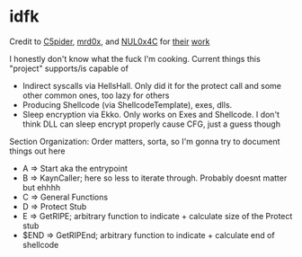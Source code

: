 # idfk

Credit to [C5pider](https://github.com/Cracked5pider), [mrd0x](https://github.com/mrd0x), and [NUL0x4C](https://github.com/NUL0x4C) for [their](https://github.com/Cracked5pider/ShellcodeTemplate) [work](https://github.com/Maldev-Academy/HellHall)

I honestly don't know what the fuck I'm cooking. Current things this "project" supports/is capable of  
* Indirect syscalls via HellsHall. Only did it for the protect call and some other common ones, too lazy for others
* Producing Shellcode (via ShellcodeTemplate), exes, dlls.  
* Sleep encryption via Ekko. Only works on Exes and Shellcode. I don't think DLL can sleep encrypt properly cause CFG, just a guess though  

Section Organization: Order matters, sorta, so I'm gonna try to document things out here  
* A    => Start aka the entrypoint  
* B    => KaynCaller; here so less to iterate through. Probably doesnt matter but ehhhh 
* C    => General Functions  
* D    => Protect Stub
* E    => GetRIPE; arbitrary function to indicate + calculate size of the Protect stub
* $END => GetRIPEnd; arbitrary function to indicate + calculate end of shellcode